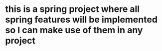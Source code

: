 # this is a spring project where all spring features will be implemented so I can make use of them in any project
